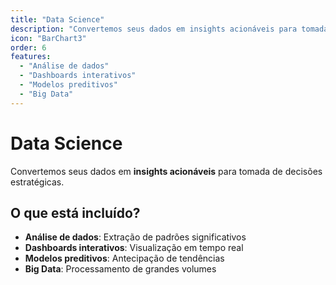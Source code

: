 ```yaml
---
title: "Data Science"
description: "Convertemos seus dados em insights acionáveis para tomada de decisões estratégicas."
icon: "BarChart3"
order: 6
features:
  - "Análise de dados"
  - "Dashboards interativos"
  - "Modelos preditivos"
  - "Big Data"
---
```


# Data Science

Convertemos seus dados em **insights acionáveis** para tomada de decisões estratégicas.

## O que está incluído?

- **Análise de dados**: Extração de padrões significativos
- **Dashboards interativos**: Visualização em tempo real
- **Modelos preditivos**: Antecipação de tendências
- **Big Data**: Processamento de grandes volumes